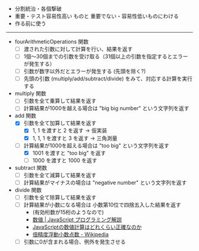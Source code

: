 
- 分割統治・各個撃破
- 重要・テスト容易性高い ものと 重要でない・容易性低いものにわける
- 作る前に使う

---

- fourArithmeticOperations 関数
  - [ ] 渡された引数に対して計算を行い、結果を返す
  - [ ] 1個〜30個までの引数を受け取る（31個以上の引数を指定するとエラーが発生する）
  - [ ] 引数が数字以外だとエラーが発生する (先頭を除く?)
  - [ ] 先頭の引数 (multiply/add/subtract/divide) をみて、対応する計算を実行する
- multiply 関数
  - [ ] 引数を全て乗算して結果を返す
  - [ ] 計算結果が1000を越える場合は "big big number" という文字列を返す
- add 関数
  - [x] 引数を全て加算して結果を返す
    - [x] 1, 1 を渡すと 2 を返す -> 仮実装
    - [x] 1, 1, 1 を渡すと 3 を返す -> 三角測量
  - [ ] 計算結果が1000を超える場合は "too big" という文字列を返す
    - [x] 1001 を渡すと "too big" を返す
    - [ ] 1000 を渡すと 1000 を返す
- subtract 関数
  - [ ] 引数を全て減算して結果を返す
  - [ ] 計算結果がマイナスの場合は "negative number" という文字列を返す
- divide 関数
  - [ ] 引数を全て除算して結果を返す
  - [ ] 計算結果が小数になる場合は 小数第10位で四捨五入した結果を返す
    - (有効桁数が15桁のようなので)
    - [数値 | JavaScript プログラミング解説](https://so-zou.jp/web-app/tech/programming/javascript/grammar/data-type/number/#floating-point)
    - [JavaScriptの数値計算はどれくらい正確なのか](https://zenn.dev/uhyo/articles/javascript-math-accuracy#%E3%81%8A%E3%81%BE%E3%81%91%3A-webassembly%E3%81%AE%E6%95%B0%E5%80%A4%E8%A8%88%E7%AE%97%E3%81%AE%E6%AD%A3%E7%A2%BA%E3%81%95)
    - [倍精度浮動小数点数 - Wikipedia](https://ja.wikipedia.org/wiki/%E5%80%8D%E7%B2%BE%E5%BA%A6%E6%B5%AE%E5%8B%95%E5%B0%8F%E6%95%B0%E7%82%B9%E6%95%B0)
  - [ ] 引数に0が含まれる場合、例外を発生させる
